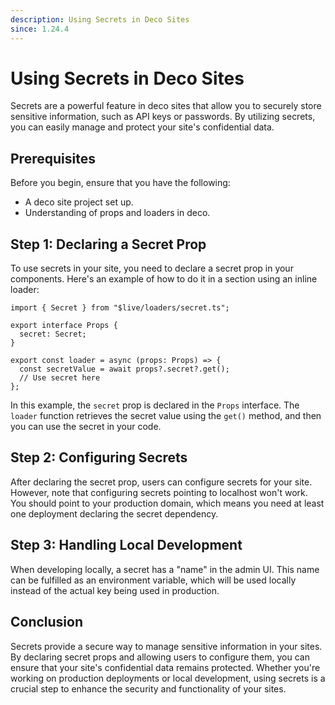 ```yaml
---
description: Using Secrets in Deco Sites
since: 1.24.4
---
```


# Using Secrets in Deco Sites

Secrets are a powerful feature in deco sites that allow you to securely store sensitive information, such as API keys or passwords. By utilizing secrets, you can easily manage and protect your site's confidential data.

## Prerequisites

Before you begin, ensure that you have the following:

- A deco site project set up.
- Understanding of props and loaders in deco.

## Step 1: Declaring a Secret Prop

To use secrets in your site, you need to declare a secret prop in your components. Here's an example of how to do it in a section using an inline loader:

```tsx
import { Secret } from "$live/loaders/secret.ts";

export interface Props {
  secret: Secret;
}

export const loader = async (props: Props) => {
  const secretValue = await props?.secret?.get();
  // Use secret here
};
```

In this example, the `secret` prop is declared in the `Props` interface. The `loader` function retrieves the secret value using the `get()` method, and then you can use the secret in your code.

## Step 2: Configuring Secrets

After declaring the secret prop, users can configure secrets for your site. However, note that configuring secrets pointing to localhost won't work. You should point to your production domain, which means you need at least one deployment declaring the secret dependency.

## Step 3: Handling Local Development

When developing locally, a secret has a "name" in the admin UI. This name can be fulfilled as an environment variable, which will be used locally instead of the actual key being used in production.

## Conclusion

Secrets provide a secure way to manage sensitive information in your sites. By declaring secret props and allowing users to configure them, you can ensure that your site's confidential data remains protected. Whether you're working on production deployments or local development, using secrets is a crucial step to enhance the security and functionality of your sites.
